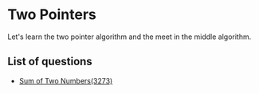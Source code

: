 Two Pointers
=================
Let's learn the two pointer algorithm and the meet in the middle algorithm.

List of questions
-------------------

- [Sum of Two Numbers(3273)](https://github.com/yoru4890/coding_test/blob/main/baekjoon/two_pointers/3273.md)
